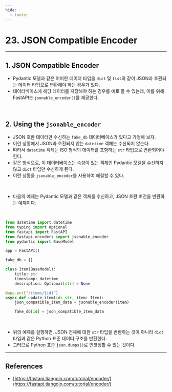 ```yaml
---
hide:
  - footer
---
```


# 23. JSON Compatible Encoder

---

## 1. JSON Compatible Encoder

- Pydantic 모델과 같은 어떠한 데이터 타입을 `dict` 및 `list`와 같이 JSON과 호환되는 데이터 타입으로 변환해야 하는 경우가 있다.
- 데이터베이스에 해당 데이터를 저장해야 하는 경우를 예로 들 수 있는데, 이를 위해 FastAPI는 `jsonable_encoder()`를 제공한다.

<br/>

## 2. Using the `jsonable_encoder`

- JSON 호환 데이터만 수신하는 `fake_db` 데이터베이스가 있다고 가정해 보자.
- 이런 상황에서 JSON과 호환되지 않는 `datetime` 객체는 수신되지 않는다.
- 따라서 `datetime` 객체는 ISO 형식의 데이터를 포함하는 `str` 타입으로 변환되어야 한다.
- 같은 방식으로, 이 데이터베이스는 속성이 있는 객체인 Pydantic 모델을 수신하지 않고 `dict` 타입만 수신하게 된다.
- 이런 상황을 `jsonable_encoder`를 사용하여 해결할 수 있다.

<br/>

- 다음의 예제는 Pydantic 모델과 같은 객체를 수신하고, JSON 호환 버전을 반환하는 예제이다.

<br/>

```python
from datetime import datetime
from typing import Optional
from fastapi import FastAPI
from fastapi.encoders import jsonable_encoder
from pydantic import BaseModel

app = FastAPI()

fake_db = {}

class Item(BaseModel):
    title: str
    timestamp: datetime
    description: Optional[str] = None

@app.put("/items/{id}")
async def update_item(id: str, item: Item):
    json_compatible_item_data = jsonable_encoder(item)

    fake_db[id] = json_compatible_item_data
```

<br/>

- 위의 예제를 실행하면, JSON 전체에 대한 `str` 타입을 반환하는 것이 아니라 `dict` 타입과 같은 Python 표준 데이터 구조를 반환한다.
- 그러므로 Python 표준 `json.dumps()`로 인코딩할 수 있는 것이다.

---

## References

- [https://fastapi.tiangolo.com/tutorial/encoder/](https://fastapi.tiangolo.com/tutorial/encoder/)
